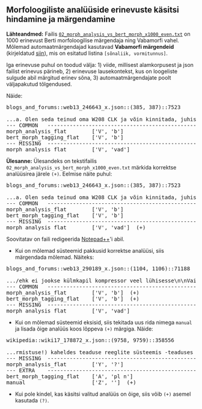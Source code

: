 ## Morfoloogiliste analüüside erinevuste käsitsi hindamine ja märgendamine

**Lähteandmed:** Failis [`02_morph_analysis_vs_bert_morph_x1000_even.txt`](02_morph_analysis_vs_bert_morph_x1000_even.txt) on 1000 erinevust Berti morfoloogilise märgendaja ning Vabamorfi vahel. Mõlemad automaatmärgendajad kasutavad **Vabamorfi märgendeid** (kirjeldatud [siin](https://github.com/estnltk/estnltk/blob/main/tutorials/nlp_pipeline/B_morphology/00_tables_of_morphological_categories.ipynb)), mis on esitatud listina `[sõnaliik, vormitunnus]`. 

Iga erinevuse puhul on toodud välja: 1) viide, millisest alamkorpusest ja json failist erinevus pärineb, 2) erinevuse lausekontekst, kus on loogeliste sulgude abil märgitud erinev sõna, 3) automaatmärgendajate poolt väljapakutud tõlgendused. 

Näide:

<pre>
blogs_and_forums::web13_246643_x.json::(385, 387)::7523

...a. Olen seda teinud oma W208 CLK ja võin kinnitada, juhised  {on}  õiged\n\nJärgige neid juhiseid omal vastutusel , see töötas m...
--- COMMON   --------------------------------------------------
morph_analysis_flat        ['V', 'b']
bert_morph_tagging_flat    ['V', 'b']
--- MISSING  --------------------------------------------------
morph_analysis_flat        ['V', 'vad']
</pre>

**Ülesanne:** Ülesandeks on tekstifailis `02_morph_analysis_vs_bert_morph_x1000_even.txt` märkida korrektse analüüsirea järele `(+)`. Eelmise näite puhul:

<pre>
blogs_and_forums::web13_246643_x.json::(385, 387)::7523

...a. Olen seda teinud oma W208 CLK ja võin kinnitada, juhised  {on}  õiged\n\nJärgige neid juhiseid omal vastutusel , see töötas m...
--- COMMON   --------------------------------------------------
morph_analysis_flat        ['V', 'b']
bert_morph_tagging_flat    ['V', 'b']
--- MISSING  --------------------------------------------------
morph_analysis_flat        ['V', 'vad']  (+)
</pre>

Soovitatav on faili redigeerida [Notepad++]( https://notepad-plus-plus.org/)'i abil.

* Kui on mõlemad süsteemid pakkusid korrektse analüüsi, siis märgendada mõlemad. Näiteks:

<pre>
blogs_and_forums::web13_290189_x.json::(1104, 1106)::71188

.../ehk ei jookse külmkapil kompressor veel lühisesse\n\nVaimsus  {on}  pläma ja pläma on vaimsus.\n\nsun goes down?, 2005-11-02 17:3...
--- COMMON   --------------------------------------------------
morph_analysis_flat        ['V', 'b']  (+)
bert_morph_tagging_flat    ['V', 'b']  (+)
--- MISSING  --------------------------------------------------
morph_analysis_flat        ['V', 'vad']
</pre>

* Kui on mõlemad süsteemid eksisid, siis tekitada uus rida nimega `manual` ja lisada õige analüüs koos lõppeva `(+)` märgiga. Näide:
<pre>
wikipedia::wiki17_178872_x.json::(9758, 9759)::358556

...rmistuse!) kaheldes teaduse reeglite süsteemis -teaduses on  {~} selged reeglid: meetodid, metodoloogia, jms Ats 08:16, 13 ma...
--- MISSING  --------------------------------------------------
morph_analysis_flat        ['Y', '?']
--- EXTRA    --------------------------------------------------
bert_morph_tagging_flat    ['A', 'pl n']
manual                     ['Z', '']  (+)
</pre>

* Kui pole kindel, kas käsitsi valitud analüüs on õige, siis võib `(+)` asemel kasutada `(?)`.